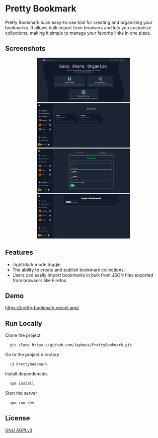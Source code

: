 
# Pretty Bookmark

Pretty Bookmark is an easy-to-use tool for creating and organizing your bookmarks. It allows bulk import from browsers and lets you customize collections, making it simple to manage your favorite links in one place.


## Screenshots

<p align="center">
  <img src="https://github.com/iapheus/PrettyBookmark/blob/main/image/prettyBookmark4.png" width="300" style="display:inline-block;"/>
  <img src="https://github.com/iapheus/PrettyBookmark/blob/main/image/prettyBookmark.png" width="300" style="display:inline-block;"/>
  <img src="https://github.com/iapheus/PrettyBookmark/blob/main/image/prettyBookmark2.png" width="300" style="display:inline-block;"/>
  <img src="https://github.com/iapheus/PrettyBookmark/blob/main/image/prettyBookmark3.png" width="300" style="display:inline-block;"/>
</p>


## Features

- Light/dark mode toggle
- The ability to create and publish bookmark collections.
- Users can easily import bookmarks in bulk from JSON files exported from browsers like Firefox.


## Demo

https://pretty-bookmark.vercel.app/


## Run Locally

Clone the project

```bash
  git clone https://github.com/iapheus/PrettyBookmark.git
```

Go to the project directory

```bash
  cd PrettyBookmark
```

Install dependencies

```bash
  npm install
```

Start the server

```bash
  npm run dev
```


## License

[GNU AGPLv3](https://choosealicense.com/licenses/agpl-3.0/)
